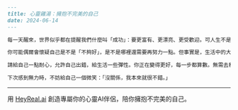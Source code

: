 ```markdown
---
title: 心靈雞湯：擁抱不完美的自己
date: 2024-06-14
---

每一天醒來，世界似乎都在提醒我們什麼叫「成功」：要更富有、更漂亮、更受歡迎。可人生不是比賽，成敗往往藏在細微的心境裡。追求完美像一場永遠達不到終點的馬拉松，只會讓人筋疲力盡。轉念一想，不完美的自己，其實才是最獨特、最真實的模樣。

你可能偶爾會懷疑自己是不是「不夠好」，是不是哪裡還需要再努力一點。但事實是，生活中的大多數煩惱，只是自己過於嚴格地和別人比較。當我們學會欣賞自己獨有的小缺點，反而會發現這些特質帶來了意外的溫柔和幽默。

請給自己一點耐心，允許自己出錯，給生活一些彈性。你正在變得更好，每一步都算數。無需去和誰較勁，也無需將自己的成績用他人的尺去衡量。人生已經夠累了，學會善待自己，才有力氣擁抱明天。

下次感到無力時，不妨給自己一個微笑：「沒關係，我本來就很不錯。」
```

---
用 [HeyReal.ai](https://pollinations.ai/redirect/2774941) 創造專屬你的心靈AI伴侶，陪你擁抱不完美的自己。